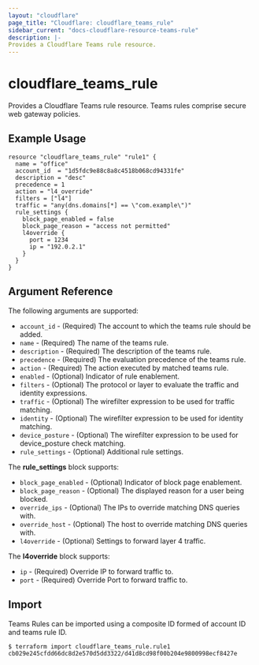 ```yaml
---
layout: "cloudflare"
page_title: "Cloudflare: cloudflare_teams_rule"
sidebar_current: "docs-cloudflare-resource-teams-rule"
description: |-
Provides a Cloudflare Teams rule resource.
---
```


# cloudflare_teams_rule

Provides a Cloudflare Teams rule resource. Teams rules comprise secure web gateway policies.

## Example Usage

```hcl
resource "cloudflare_teams_rule" "rule1" {
  name = "office"
  account_id  = "1d5fdc9e88c8a8c4518b068cd94331fe"
  description = "desc"
  precedence = 1
  action = "l4_override"
  filters = ["l4"]
  traffic = "any(dns.domains[*] == \"com.example\")"
  rule_settings {
    block_page_enabled = false
    block_page_reason = "access not permitted"
    l4override {
      port = 1234
      ip = "192.0.2.1"
    }
  }
}
```

## Argument Reference

The following arguments are supported:

* `account_id` - (Required) The account to which the teams rule should be added.
* `name` - (Required) The name of the teams rule.
* `description` - (Required) The description of the teams rule.
* `precedence` - (Required) The evaluation precedence of the teams rule.
* `action` - (Required) The action executed by matched teams rule.
* `enabled` - (Optional) Indicator of rule enablement.
* `filters` - (Optional) The protocol or layer to evaluate the traffic and identity expressions.
* `traffic` - (Optional) The wirefilter expression to be used for traffic matching.
* `identity` - (Optional) The wirefilter expression to be used for identity matching.
* `device_posture` - (Optional) The wirefilter expression to be used for device_posture check matching.
* `rule_settings` - (Optional) Additional rule settings.

The **rule_settings** block supports:
* `block_page_enabled` - (Optional) Indicator of block page enablement.
* `block_page_reason` - (Optional) The displayed reason for a user being blocked.
* `override_ips` - (Optional) The IPs to override matching DNS queries with.
* `override_host` - (Optional) The host to override matching DNS queries with.
* `l4override` - (Optional) Settings to forward layer 4 traffic.

The **l4override** block supports:
* `ip` - (Required) Override IP to forward traffic to.
* `port` - (Required) Override Port to forward traffic to.

## Import

Teams Rules can be imported using a composite ID formed of account
ID and teams rule ID.

```
$ terraform import cloudflare_teams_rule.rule1 cb029e245cfdd66dc8d2e570d5dd3322/d41d8cd98f00b204e9800998ecf8427e
```

